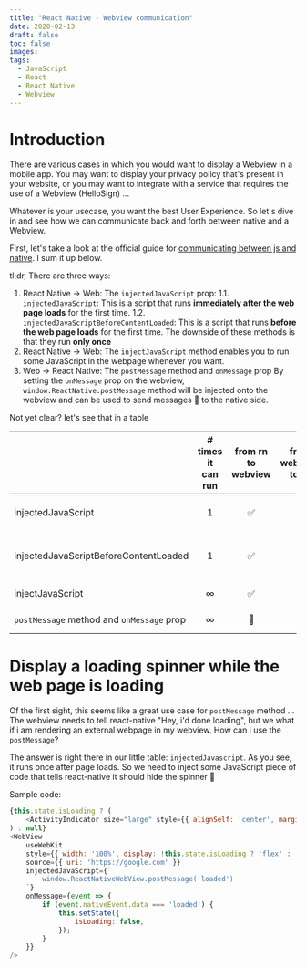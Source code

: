 ```yaml
---
title: "React Native - Webview communication"
date: 2020-02-13
draft: false
toc: false
images:
tags: 
  - JavaScript
  - React
  - React Native
  - Webview
---
```


# Introduction

There are various cases in which you would want to display a Webview in a mobile app. You may want to display your privacy policy that's present in your website, or you may want to integrate with a service that requires the use of a Webview (HelloSign) ...

Whatever is your usecase, you want the best User Experience. So let's dive in and see how we can communicate back and forth between native and a Webview.

First, let's take a look at the official guide for [communicating between js and native](https://github.com/react-native-community/react-native-webview/blob/master/docs/Guide.md#communicating-between-js-and-native). I sum it up below.

tl;dr, There are three ways:

1. React Native -> Web: The `injectedJavaScript` prop:
  1.1. `injectedJavaScript`: This is a script that runs **immediately after the web page loads** for the first time.
  1.2. `injectedJavaScriptBeforeContentLoaded`: This is a script that runs **before the web page loads** for the first time.
The downside of these methods is that they run **only once**
2. React Native -> Web: The `injectJavaScript` method enables you to run some JavaScript in the webpage whenever you want.
3. Web -> React Native: The `postMessage` method and `onMessage` prop
   By setting the `onMessage` prop on the webview, `window.ReactNative.postMessage` method will be injected onto the webview and can be used to send messages 📨 to the native side.

Not yet clear? let's see that in a table

|                                           | # times it can run | from rn to webview | from webview to rn |          when it runs          |
|-------------------------------------------|:------------------:|:------------------:|:------------------:|:------------------------------:|
| injectedJavaScript                        |          1        |          ✅         |          🚫         |        after page loads        |
| injectedJavaScriptBeforeContentLoaded     |         1        |          ✅         |          🚫         | before the page starts loading |
| injectJavaScript                          |          ∞         |          ✅         |          🚫         |        Whenever you want       |
| `postMessage` method and `onMessage` prop |          ∞         |          🚫         |          ✅         |        Whenever you want       |

# Display a loading spinner while the web page is loading

Of the first sight, this seems like a great use case for `postMessage` method ... The webview needs to tell react-native "Hey, i'd done loading", but we what if i am rendering an external webpage in my webview. How can i use the `postMessage`?

The answer is right there in our little table: `injectedJavascript`. As you see, it runs once after page loads. So we need to inject some JavaScript piece of code that tells react-native it should hide the spinner 🎉

Sample code:
```JavaScript
{this.state.isLoading ? (
    <ActivityIndicator size="large" style={{ alignSelf: 'center', marginTop: 150 }} />
) : null}
<WebView
    useWebKit
    style={{ width: '100%', display: !this.state.isLoading ? 'flex' : 'none' }}
    source={{ uri: 'https://google.com' }}
    injectedJavaScript={`
        window.ReactNativeWebView.postMessage('loaded')
    `}
    onMessage={event => {
        if (event.nativeEvent.data === 'loaded') {
            this.setState({
                isLoading: false,
            });
        }
    }}
/>
```
